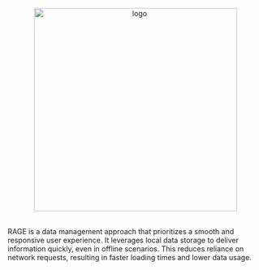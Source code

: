 <br>

<div align='center'>
  <img src="../RAGE/img_for_docs/RAGE.png" alt="logo" style="width:400px;"/>
</div>

<br>

RAGE is a data management approach that prioritizes a smooth and responsive user experience. It leverages local data storage to deliver information quickly, even in offline scenarios. This reduces reliance on network requests, resulting in faster loading times and lower data usage.
